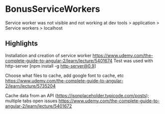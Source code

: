 # BonusServiceWorkers

Service worker was not visible and not working at dev tools > application > Service workers > localhost



## Highlights

Installation and creation of service worker
https://www.udemy.com/the-complete-guide-to-angular-2/learn/lecture/5401674
Test was used with http-server [npm install -g http-server@0.9]

Choose what files to cache, add google font to cache, etc
https://www.udemy.com/the-complete-guide-to-angular-2/learn/lecture/5735204

Cache data from an API (https://jsonplaceholder.typicode.com/posts); multiple tabs open issues
https://www.udemy.com/the-complete-guide-to-angular-2/learn/lecture/5401672

